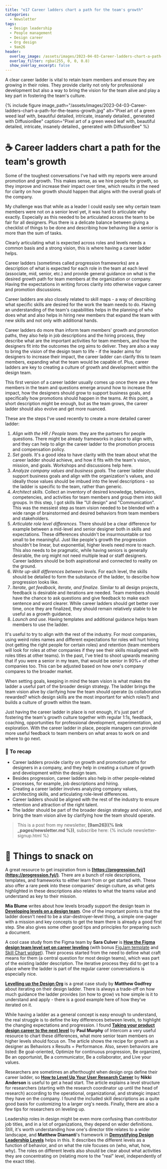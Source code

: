 ```yaml
---
title: "e17 Career ladders chart a path for the team's growth"
categories:
  - Newsletter
tags:
  - Design leadership
  - People management
  - Design career
  - Org design
  - 9am26
header:
  overlay_image: /assets/images/2023-04-03-Career-ladders-chart-a-path-for-the-teams-growth.jpg
  overlay_filter: rgba(255, 0, 0, 0.8)
  show_overlay_excerpt: false
---
```


A clear career ladder is vital to retain team members and ensure they are growing in their roles. They provide clarity not only for professional development but also a way to bring the vision for the team alive and play a key part in fostering the team's culture.

{% include figure image_path="/assets/images/2023-04-03-Career-ladders-chart-a-path-for-the-teams-growth.jpg" alt="Pixel art of a green weed leaf with, beautiful detailed, intricate, insanely detailed., generated with DiffusionBee" caption="Pixel art of a green weed leaf with, beautiful detailed, intricate, insanely detailed., generated with DiffusionBee" %}

# ☕ Career ladders chart a path for the team's growth

Some of the toughest conversations I've had with my reports were around promotion and growth. This makes sense, as we hire people for growth, so they improve and increase their impact over time, which results in the need for clarity on how growth should happen that aligns with the overall goals of the company.

My challenge was that while as a leader I could easily see why certain team members were not on a senior level yet, it was hard to articulate why exactly. Especially as this needed to be articulated across the team to be fair for all designers. Plus there is a delicate balance between giving a checklist of things to be done and describing how behaving like a senior is more than the sum of tasks. 

Clearly articulating what is expected across roles and levels needs a common basis and a strong vision, this is where having a career ladder helps.

Career ladders (sometimes called progression frameworks) are a description of what is expected for each role in the team at each level (associate, mid, senior, etc.) and provide general guidance on what is the desired growth path for team members at the organization or company. Having the expectations in writing forces clarity into otherwise vague career and promotion discussions. 

Career ladders are also closely related to skill maps - a way of describing what specific skills are desired for the work the team needs to do. Having an understanding of the team's capabilities helps in the planning of who does what and also helps in hiring new members that expand the team with new skills and not only with additional hands.

Career ladders do more than inform team members' growth and promotion paths, they also help in job descriptions and the hiring process, they describe what are the important activities for team members, and how the designers fit into the outcomes the org aims to deliver. They are also a way to bring the vision of the design team to life - if the leader aims for designers to increase their impact, the career ladder can clarify this to team members, expanding what the team would be capable of. Plus, career ladders are key to creating a culture of growth and development within the design team.

This first version of a career ladder usually comes up once there are a few members in the team and questions emerge around how to increase the impact, how the designers should grow to support business goals, and specifically how promotions should happen in the teams. At this point, a short description might be enough, but as the team grows, the career ladder should also evolve and get more nuanced.

These are the steps I've used recently to create a more detailed career ladder:
1. *Align with the HR / People team.* they are the partners for people questions. There might be already frameworks in place to align with, and they can help to align the career ladder to the promotion process and compensation policy.
2. *Set goals.* It's a good idea to have clarity with the team about what the career ladder should achieve, and how it fits with the team's vision, mission, and goals. Workshops and discussions help here.
3. *Analyze company values and business goals.* The career ladder should support business goals and align with the organization's values, and ideally those values should be imbued into the level descriptions - so the ladder is specific to the team, rather than generic.
4. *Architect skills.* Collect an inventory of desired knowledge, behaviors, competencies, and activities for team members and group them into skill groups. In this step, I got skills like "UI design" and "Communication". This was the messiest step as team vision needed to be blended with a wide range of brainstormed and desired behaviors from team members and stakeholders.
5. *Articulate role level differences.* There should be a clear difference for example between a mid-level and senior designer both in skills and expectations. These differences shouldn't be insurmountable or too small to be meaningful. Just like people's growth the progression shouldn't be linear, but exponential, higher levels need more to reach. This also needs to be pragmatic, while having seniors is generally desirable, the org might not need multiple lead or staff designers. Career ladders should be both aspirational and connected to reality on the ground. 
6. *Write up-skill differences between levels.* For each level, the skills should be detailed to form the substance of the ladder, to describe how progression looks like.
7. *Iterate, get feedback, iterate, and finalize.* Similar to all design projects, feedback is desirable and iterations are needed. Team members should have the chance to ask questions and give feedback to make each sentence and word clearer. While career ladders should get better over time, once they are finalized, they should remain relatively stable to be useful as a growth guidance.
8. *Launch and use.* Having templates and additional guidance helps team members to use the ladder.

It's useful to try to align with the rest of the industry. For most companies, using weird roles names and different expectations for roles will hurt hiring (not getting the right people for certain roles) and retention (team members will look for roles at other companies if they see their skills misaligned with roles titles at other teams). In the past, I've tried to shoot upwards meaning that if you were a senior in my team, that would be senior in 90%+ of other companies too. This can be adjusted based on how one's company compares to the broader market.

When setting goals, keeping in mind the team vision is what makes the ladder a useful part of the broader design strategy. The ladder brings the team vision alive by clarifying how the team should operate (is collaboration rewarded? which design skills are the most important for which roles?) and builds a culture of growth within the team.

Just having the career ladder in place is not enough, it's just part of fostering the team's growth culture together with regular 1:1s, feedback, coaching, opportunities for professional development, experimentation, and exploration. With the career ladder in place, people managers can provide more useful feedback to team members on what areas to work on and where to go next.

### 🥤 To recap
- Career ladders provide clarity on growth and promotion paths for designers in a company, and they help in creating a culture of growth and development within the design team.
- Besides progression, career ladders also help in other people-related processes, for example, job descriptions and hiring.
- Creating a career ladder involves analyzing company values, architecting skills, and articulating role-level differences.
- Career ladders should be aligned with the rest of the industry to ensure retention and attraction of the right talent.
- The ladder should be part of the broader design strategy and vision, and bring the team vision alive by clarifying how the team should operate.

> This is a post from my newsletter, **[9am26]({% link _pages/newsletter.md %})**, subscribe here:
> {% include newsletter-signup.html %}

# 🍪 Things to snack on

A great resource to get inspiration from is **[https://progression.fyi/](https://progression.fyi/)**. There are a bunch of role descriptions, templates, and frameworks to either learn from or get started with. These also offer a rare peek into these companies' design culture, as what gets highlighted in these descriptions also relates to what the teams value and understand as key to their mission.

**Mia Blume** writes about how levels broadly support the design team in **[Developing levels on a design team](https://blog.designdept.co/developing-levels-on-a-design-team-5f8df0e462b8)**. One of the important points is that the ladder doesn't need to be a star-destroyer-level thing, a simple one-pager with a mission and key concepts to get the team there is already a good first step. She also gives some other good tips and principles for preparing such a document.

A cool case study from the Figma team by **Sara Culver** is **[How the Figma design team level set on career leveling](https://www.figma.com/blog/figma-design-team-career-levels/)** (with bonus [FigJam template](https://www.figma.com/community/file/1220482745322443565) and [Skill Chart widget](https://www.figma.com/community/widget/1207836110040407856/Skills-Chart)). Their process started from the need to define what craft means for them (a central question for most design teams), which was part of the existing ladder description. The iterative process they did to get to a place where the ladder is part of the regular career conversations is especially nice.

**[Levelling up the Design Org](https://medium.com/ingeniouslysimple/levelling-up-the-design-org-b52f9e5080a)** is a great case study by **Matthew Godfrey** about iterating on their design ladder. There is always a trade-off on how much guidance the ladder provides (on how to grow) vs how simple is it to understand and apply - there is a good example here of how they've iterated on it.

While having a ladder as a general concept is easy enough to understand, the real struggle is to define the key differences between levels, to highlight the changing expectations and progression. I found **[Taking your product design career to the next level](https://www.intercom.com/blog/product-designer-career/)** by **Paul Murphy** of Intercom a very useful resource to chart these differences, what more senior team members on higher levels should focus on. The article shows the recipe for growth as a designer as Behaviors x Results = Performance. Also, seven behaviors are listed: Be goal-oriented, Optimize for continuous progression, Be organized, Be an opportunist, Be a communicator, Be a collaborator, and Live your values.

Researchers are sometimes an afterthought when design orgs define their career ladder, so **[How to Level Up Your User Research Career](https://dscout.com/people-nerds/user-research-career-growth)** by **Nikki Anderson** is useful to get a head start. The article explains a level structure for researchers (starting with the research coordinator up until the head of research) according to the operational, organizational, and strategic impact they have on the company. I found the included skill descriptions as a quite good basis for customizing to a larger org's needs. Finally, there are also a few tips for researchers on leveling up.

Leadership roles in design might be even more confusing than contributor job titles, and in a lot of organizations, they depend on wider definitions. Still, it's worth understanding how one's director title relates to a wider landscape, and **Matthew Diamanti**'s framework in **[Demystifying Design Leadership Levels](https://blog.prototypr.io/demystifying-design-leadership-levels-64b25bbaea7e)** helps in this. It describes the different levels as a function of behavior, and on what the role focuses on (who, what, how, why). The roles on different levels also should be clear about what activities they are concentrating on (relating more to the "real" level, independently of the exact title).